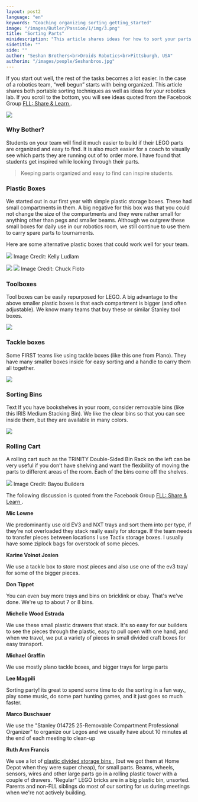 ```yaml
---
layout: post2
language: "en"
keywords: "Coaching organizing sorting getting_started"
image: "/images/Butler/Passion/1/img/3.png"
title: "Sorting Parts"
minidescription: "This article shares ideas for how to sort your parts for FIRST LEGO League."
sidetitle: ""
side: ""
author: "Seshan Brothers<br>Droids Robotics<br>Pittsburgh, USA"
authorim: "/images/people/Seshanbros.jpg"
---
```


If you start out well, the rest of the tasks becomes a lot easier. In the case of a robotics team, “well begun” starts with being organized. This article shares both portable sorting techniques as well as ideas for your robotics lab.  If you scroll to the bottom, you will see ideas quoted from the Facebook Group <a href="https://www.facebook.com/groups/FLLShareandLearn/">FLL: Share & Learn </a>.

![](/images/coachcorner/Sorting.jpg)

### Why Bother?

Students on your team will find it much easier to build if their LEGO parts are organized and easy to find. It is also much easier for a coach to visually see which parts they are running out of to order more. I have found that students get inspired while looking through their parts.

> Keeping parts organized and easy to find can inspire students.

### Plastic Boxes

We started out in our first year with simple plastic storage boxes. These had small compartments in them. A big negative for this box was that you could not change the size of the compartments and they were rather small for anything other than pegs and smaller beams. Although we outgrew these small boxes for daily use in our robotics room, we still continue to use them to carry spare parts to tournaments.

Here are some alternative plastic boxes that could work well for your team.

![](/images/coachcorner/KellyLudlam.jpg)
Image Credit: Kelly Ludlam

![](/images/coachcorner/ChuckFloto1.jpeg)
![](/images/coachcorner/ChuckFloto2.jpeg)
Image Credit: Chuck Floto

### Toolboxes

Tool boxes can be easily repurposed for LEGO. A big advantage to the above smaller plastic boxes is that each compartment is bigger (and often adjustable). We know many teams that buy these or similar Stanley tool boxes.

![](/images/coachcorner/Stanley.jpg)

### Tackle boxes

Some FIRST teams like using tackle boxes (like this one from Plano).  They have many smaller boxes inside for easy sorting and a handle to carry them all together.

![](/images/coachcorner/Plano.jpg)

### Sorting Bins

Text If you have bookshelves in your room, consider removable bins (like this IRIS Medium Stacking Bin). We like the clear bins so that you can see inside them, but they are available in many colors.

![](/images/coachcorner/Iris.jpg)

### Rolling Cart

A rolling cart such as the TRINITY Double-Sided Bin Rack on the left can be very useful if you don’t have shelving and want the flexibility of moving the parts to different areas of the room. Each of the bins come off the shelves.

![](/images/coachcorner/Bayoustorage.jpg)
Image Credit: Bayou Builders

The following discussion is quoted from the Facebook Group <a href="https://www.facebook.com/groups/FLLShareandLearn/">FLL: Share & Learn </a>.

**Mic Lowne**

We predominantly use old EV3 and NXT trays and sort them into per type, if they're not overloaded they stack really easily for storage. If the team needs to transfer pieces between locations I use Tactix storage boxes. I usually have some ziplock bags for overstock of some pieces.

**Karine Voinot Josien**

We use a tackle box to store most pieces and also use one of the ev3 tray/ for some of the bigger pieces.

**Don Tippet**

You can even buy more trays and bins on bricklink or ebay. That's we've done. We're up to about 7 or 8 bins.

**Michelle Wood Estrada**

We use these small plastic drawers that stack. It's so easy for our builders to see the pieces through the plastic, easy to pull open with one hand, and when we travel, we put a variety of pieces in small divided craft boxes for easy transport.

**Michael Graffin**

We use mostly plano tackle boxes, and bigger trays for large parts

**Lee Magpili**

Sorting party! its great to spend some time to do the sorting in a fun way., play some music, do some part hunting games, and it just goes so much faster.

**Marco Buschauer**

We use the "Stanley 014725 25-Removable Compartment Professional Organizer" to organize our Legos and we usually have about 10 minutes at the end of each meeting to clean-up

**Ruth Ann Francis**

We use a lot of <a href="https://www.amazon.com/Husky-3-pack-Parts-Bin-Organizer/dp/B00I7993D6"> plastic divided storage bins </a>, (but we got them at Home Depot when they were super cheap), for small parts. Beams, wheels, sensors, wires and other large parts go in a rolling plastic tower with a couple of drawers. "Regular" LEGO bricks are in a big plastic bin, unsorted. Parents and non-FLL siblings do most of our sorting for us during meetings when we're not actively building.

